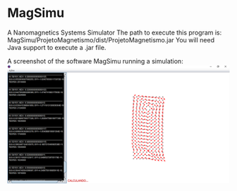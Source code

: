 # MagSimu
A Nanomagnetics Systems Simulator
The path to execute this program is: MagSimu/ProjetoMagnetismo/dist/ProjetoMagnetismo.jar
You will need Java support to execute a .jar file.

A screenshot of the software MagSimu running a simulation:
<img src="https://github.com/rodrigols-10/MagSimu/blob/main/2017-10-17%20(28).png?raw=true" alt="MagSimu runnning a simulation">
